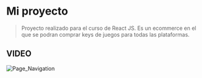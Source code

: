 # Mi proyecto

> Proyecto realizado para el curso de React JS. Es un ecommerce en el que se podran comprar keys de juegos para todas las plataformas.

## VIDEO
![Page_Navigation](https://youtu.be/GBjHt27-4Gc)